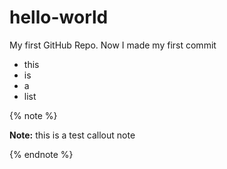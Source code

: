 # hello-world
My first GitHub Repo. Now I made my first commit

- this
- is
- a
- list

{% note %}

**Note:** this is a test callout note

{% endnote %}
